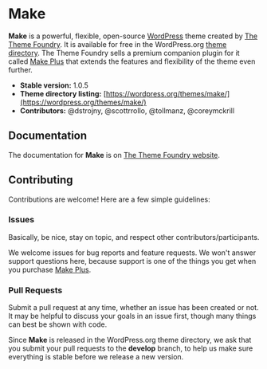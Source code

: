 # Make

**Make** is a powerful, flexible, open-source [WordPress](https://wordpress.org) theme created by [The Theme Foundry](https://thethemefoundry.com). It is available for free in the WordPress.org [theme directory](https://wordpress.org/themes/make/). The Theme Foundry sells a premium companion plugin for it called [Make Plus](https://thethemefoundry.com/wordpress-themes/make/) that extends the features and flexibility of the theme even further.

* **Stable version:** 1.0.5
* **Theme directory listing:** [https://wordpress.org/themes/make/](https://wordpress.org/themes/make/)
* **Contributors:** @dstrojny, @scottrrollo, @tollmanz, @coreymckrill

## Documentation

The documentation for **Make** is on [The Theme Foundry website](https://thethemefoundry.com/tutorials/make/).

## Contributing

Contributions are welcome! Here are a few simple guidelines:

### Issues

Basically, be nice, stay on topic, and respect other contributors/participants.

We welcome issues for bug reports and feature requests. We won't answer support questions here, because support is one of the things you get when you purchase [Make Plus](https://thethemefoundry.com/wordpress-themes/make/).

### Pull Requests

Submit a pull request at any time, whether an issue has been created or not. It may be helpful to discuss your goals in an issue first, though many things can best be shown with code.

Since **Make** is released in the WordPress.org theme directory, we ask that you submit your pull requests to the **develop** branch, to help us make sure everything is stable before we release a new version.
